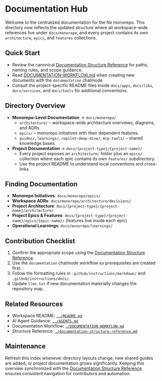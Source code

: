 # Documentation Hub

Welcome to the centralized documentation for the Nx monorepo. This directory now reflects the updated structure where all workspace-wide references live under `docs/monorepo`, and every project contains its own `architecture`, `epics`, and `features` collections.

## Quick Start

- Review the canonical [Documentation Structure Reference](./documentation-structure-reference.md) for paths, naming rules, and scope guidance.
- Read [DOCUMENTATION-WORKFLOW.md](./DOCUMENTATION-WORKFLOW.md) when creating new documents with the `documentation` chatmode.
- Consult the project-specific README files inside `docs/apps`, `docs/libs`, `docs/services`, and `docs/tools` for additional conventions.

## Directory Overview

- **Monorepo-Level Documentation** → `docs/monorepo/`
  - `architecture/` – workspace-wide architecture overviews, diagrams, and ADRs.
  - `epics/` – monorepo initiatives with their dependent features.
  - `guides/`, `learnings/`, `copilot-deep-dive/`, `mcp-tools/` – shared knowledge bases.
- **Project Documentation** → `docs/{project-type}/{project-name}/`
  - Every project exposes an `architecture/` folder plus an `epics/` collection where each epic contains its own `features/` subdirectory.
  - Use the project README to understand local conventions and cross-links.

## Finding Documentation

- **Monorepo Initiatives**: `docs/monorepo/epics/`
- **Workspace ADRs**: `docs/monorepo/architecture/decisions/`
- **Project Architecture**: `docs/{project-type}/{project-name}/architecture/`
- **Project Epics & Features**: `docs/{project-type}/{project-name}/epics/{epic-name}/` (features live inside each epic)
- **Operational Learnings**: `docs/monorepo/learnings/`

## Contribution Checklist

1. Confirm the appropriate scope using the [Documentation Structure Reference](./documentation-structure-reference.md).
2. Use the `documentation` chatmode workflow so prerequisites are created first.
3. Follow the formatting rules in `.github/instructions/markdown/` and `.github/instructions/docs/`.
4. Update `llms.txt` if new documentation materially changes the repository map.

## Related Resources

- Workspace README: [`../README.md`](../README.md)
- AI Agent Guidance: [`../AGENTS.md`](../AGENTS.md)
- Documentation Workflow: [`./DOCUMENTATION-WORKFLOW.md`](./DOCUMENTATION-WORKFLOW.md)
- Structure Reference: [`./documentation-structure-reference.md`](./documentation-structure-reference.md)

## Maintenance

Refresh this index whenever directory layouts change, new shared guides are added, or project documentation grows significantly. Keeping this overview synchronized with the [Documentation Structure Reference](./documentation-structure-reference.md) ensures consistent navigation for contributors and automation.
